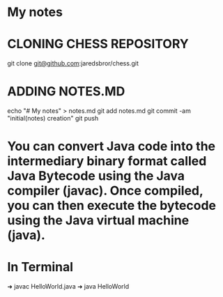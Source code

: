 # My notes

# CLONING CHESS REPOSITORY
git clone git@github.com:jaredsbror/chess.git

# ADDING NOTES.MD
echo "# My notes" > notes.md
git add notes.md
git commit -am "initial(notes) creation"
git push

# You can convert Java code into the intermediary binary format called Java Bytecode using the Java compiler (javac). Once compiled, you can then execute the bytecode using the Java virtual machine (java).
# In Terminal

➜ javac HelloWorld.java
➜ java HelloWorld



























